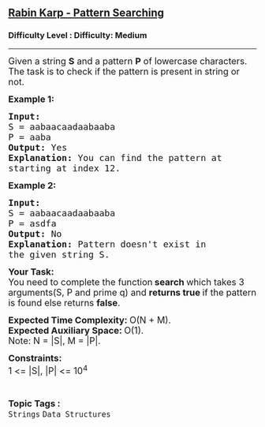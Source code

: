 <h2><a href="https://www.geeksforgeeks.org/problems/rabin-karp-pattern-searching/1?page=11&category=Strings&sortBy=submissions">Rabin Karp - Pattern Searching</a></h2><h3>Difficulty Level : Difficulty: Medium</h3><hr><div class="problems_problem_content__Xm_eO"><p><span style="font-size: 18px;">Given a string <strong>S</strong> and a pattern <strong>P</strong> of lowercase characters. The task is to check if the pattern is present in string or not.</span></p>
<p><span style="font-size: 18px;"><strong>Example 1:</strong></span></p>
<pre><span style="font-size: 18px;"><strong>Input:
</strong>S = aabaacaadaabaaba
P = aaba
<strong>Output: </strong>Yes<strong>
Explanation: </strong>You can find the pattern at
starting at index 12.</span>
</pre>
<p><span style="font-size: 18px;"><strong>Example 2:</strong></span></p>
<pre><span style="font-size: 18px;"><strong>Input:
</strong>S = aabaacaadaabaaba
P = asdfa
<strong>Output: </strong>No<strong>
Explanation: </strong>Pattern doesn't exist in
the given string S.</span>
</pre>
<p><span style="font-size: 18px;"><strong>Your Task:</strong><br>You need to complete the function<strong> search </strong>which takes 3 arguments(S, P and prime q) and <strong>returns true </strong>if the pattern is found else returns <strong>false</strong>.</span></p>
<p><span style="font-size: 18px;"><strong>Expected Time Complexity:&nbsp;</strong>O(N + M).<br><strong>Expected Auxiliary Space:&nbsp;</strong>O(1).<br>Note: N = |S|, M = |P|.</span></p>
<p><span style="font-size: 18px;"><strong>Constraints:</strong><br>1 &lt;= |S|, |P| &lt;= 10<sup>4</sup></span></p></div><br><p><span style=font-size:18px><strong>Topic Tags : </strong><br><code>Strings</code>&nbsp;<code>Data Structures</code>&nbsp;